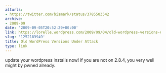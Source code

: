 ```yaml
---
alturls:
- https://twitter.com/bismark/status/3785503542
archive:
- 2009-09
date: '2009-09-05T20:52:29+00:00'
link: https://lorelle.wordpress.com/2009/09/04/old-wordpress-versions-under-attack/
slug: '1252183949'
title: Old WordPress Versions Under Attack
type: link
---
```


update your wordpress installs now! if you are not on 2.8.4, you very well might by pwned already. 

